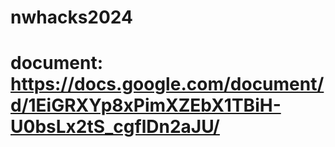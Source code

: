 # nwhacks2024
# document: https://docs.google.com/document/d/1EiGRXYp8xPimXZEbX1TBiH-U0bsLx2tS_cgflDn2aJU/